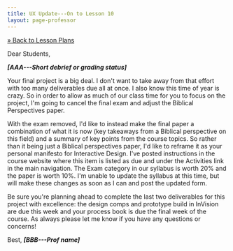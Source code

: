 ```yaml
---
title: UX Update---On to Lesson 10
layout: page-professor
---
```

[&raquo; Back to Lesson Plans](/lesson-plans/)

Dear Students,

***[AAA---Short debrief or grading status]***

Your final project is a big deal. I don't want to take away from that effort with too many deliverables due all at once. I also know this time of year is crazy. So in order to allow as much of our class time for you to focus on the project, I'm going to cancel the final exam and adjust the Biblical Perspectives paper.

With the exam removed, I'd like to instead make the final paper a combination of what it is now (key takeaways from a Biblical perspective on this field) and a summary of key points from the course topics. So rather than it being just a Biblical perspectives paper, I'd like to reframe it as your personal manifesto for Interactive Design. I've posted instructions in the course website where this item is listed as due and under the Activities link in the main navigation. The Exam category in our syllabus is worth 20% and the paper is worth 10%. I'm unable to update the syllabus at this time, but will make these changes as soon as I can and post the updated form.

Be sure you're planning ahead to complete the last two deliverables for this project with excellence: the design comps and prototype build in InVision are due this week and your process book is due the final week of the course.
As always please let me know if you have any questions or concerns!

Best,
***[BBB---Prof name]***
